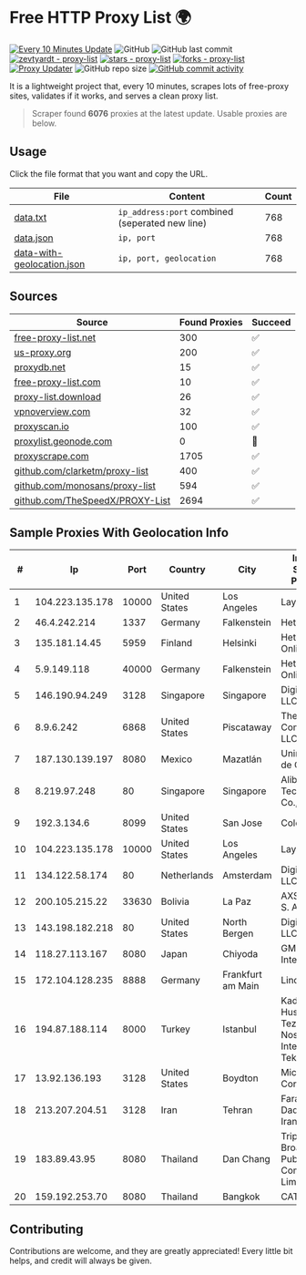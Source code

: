 
# Free HTTP Proxy List 🌍

[![Every 10 Minutes Update](https://github.com/mertguvencli/http-proxy-list/actions/workflows/main.yml/badge.svg?branch=main)](https://github.com/mertguvencli/http-proxy-list/actions/workflows/main.yml)
![GitHub](https://img.shields.io/github/license/mertguvencli/http-proxy-list)
![GitHub last commit](https://img.shields.io/github/last-commit/mertguvencli/http-proxy-list)
[![zevtyardt - proxy-list](https://img.shields.io/static/v1?label=zevtyardt&message=proxy-list&color=blue&logo=github)](https://github.com/zevtyardt/proxy-list "Go to GitHub repo")
[![stars - proxy-list](https://img.shields.io/github/stars/zevtyardt/proxy-list?style=social)](https://github.com/zevtyardt/proxy-list)
[![forks - proxy-list](https://img.shields.io/github/forks/zevtyardt/proxy-list?style=social)](https://github.com/zevtyardt/proxy-list)
[![Proxy Updater](https://github.com/zevtyardt/proxy-list/workflows/Proxy%20Updater/badge.svg)](https://github.com/zevtyardt/proxy-list/actions?query=workflow:"Proxy+Updater")
![GitHub repo size](https://img.shields.io/github/repo-size/zevtyardt/proxy-list)
[![GitHub commit activity](https://img.shields.io/github/commit-activity/m/zevtyardt/proxy-list?logo=commits)](https://github.com/zevtyardt/proxy-list/commits/main)

It is a lightweight project that, every 10 minutes, scrapes lots of free-proxy sites, validates if it works, and serves a clean proxy list.

> Scraper found **6076** proxies at the latest update. Usable proxies are below.

## Usage

Click the file format that you want and copy the URL.

|File|Content|Count|
|----|-------|-----|
|[data.txt](https://raw.githubusercontent.com/mertguvencli/http-proxy-list/main/proxy-list/data.txt)|`ip_address:port` combined (seperated new line)|768|
|[data.json](https://raw.githubusercontent.com/mertguvencli/http-proxy-list/main/proxy-list/data.json)|`ip, port`|768|
|[data-with-geolocation.json](https://raw.githubusercontent.com/mertguvencli/http-proxy-list/main/proxy-list/data-with-geolocation.json)|`ip, port, geolocation`|768|

## Sources

|Source|Found Proxies|Succeed|
|------|-------------|-------|
|[free-proxy-list.net](https://free-proxy-list.net)|300|✅|
|[us-proxy.org](https://www.us-proxy.org)|200|✅|
|[proxydb.net](http://proxydb.net)|15|✅|
|[free-proxy-list.com](https://free-proxy-list.com/?page=&port=&type%5B%5D=http&type%5B%5D=https&up_time=0&search=Search)|10|✅|
|[proxy-list.download](https://www.proxy-list.download/HTTP)|26|✅|
|[vpnoverview.com](https://vpnoverview.com/privacy/anonymous-browsing/free-proxy-servers)|32|✅|
|[proxyscan.io](https://www.proxyscan.io)|100|✅|
|[proxylist.geonode.com](https://proxylist.geonode.com/api/proxy-list?limit=300&page=1&sort_by=lastChecked&sort_type=desc&protocols=http,https)|0|🚫|
|[proxyscrape.com](https://api.proxyscrape.com/v2/?request=displayproxies&protocol=http&timeout=10000&country=all&ssl=all&anonymity=all)|1705|✅|
|[github.com/clarketm/proxy-list](https://raw.githubusercontent.com/clarketm/proxy-list/master/proxy-list-raw.txt)|400|✅|
|[github.com/monosans/proxy-list](https://raw.githubusercontent.com/monosans/proxy-list/main/proxies/http.txt)|594|✅|
|[github.com/TheSpeedX/PROXY-List](https://raw.githubusercontent.com/TheSpeedX/PROXY-List/master/http.txt)|2694|✅|


## Sample Proxies With Geolocation Info

|#|Ip|Port|Country|City|Internet Service Provider|
|-|--|----|-------|----|-------------------------|
|1|104.223.135.178|10000|United States|Los Angeles|LayerHost|
|2|46.4.242.214|1337|Germany|Falkenstein|Hetzner|
|3|135.181.14.45|5959|Finland|Helsinki|Hetzner Online GmbH|
|4|5.9.149.118|40000|Germany|Falkenstein|Hetzner Online GmbH|
|5|146.190.94.249|3128|Singapore|Singapore|DigitalOcean, LLC|
|6|8.9.6.242|6868|United States|Piscataway|The Constant Company, LLC|
|7|187.130.139.197|8080|Mexico|Mazatlán|Uninet S.A. de C.V.|
|8|8.219.97.248|80|Singapore|Singapore|Alibaba (US) Technology Co., Ltd.|
|9|192.3.134.6|8099|United States|San Jose|ColoCrossing|
|10|104.223.135.178|10000|United States|Los Angeles|LayerHost|
|11|134.122.58.174|80|Netherlands|Amsterdam|DigitalOcean, LLC|
|12|200.105.215.22|33630|Bolivia|La Paz|AXS Bolivia S. A.|
|13|143.198.182.218|80|United States|North Bergen|DigitalOcean, LLC|
|14|118.27.113.167|8080|Japan|Chiyoda|GMO Internet, Inc.|
|15|172.104.128.235|8888|Germany|Frankfurt am Main|Linode, LLC|
|16|194.87.188.114|8000|Turkey|Istanbul|Kadir Huseyin Tezcan Nosspeed Internet Teknolojileri|
|17|13.92.136.193|3128|United States|Boydton|Microsoft Corporation|
|18|213.207.204.51|3128|Iran|Tehran|Farabord Dadeh Haye Iranian Co.|
|19|183.89.43.95|8080|Thailand|Dan Chang|Triple T Broadband Public Company Limited|
|20|159.192.253.70|8080|Thailand|Bangkok|CAT-BB|



## Contributing

Contributions are welcome, and they are greatly appreciated! Every
little bit helps, and credit will always be given.

